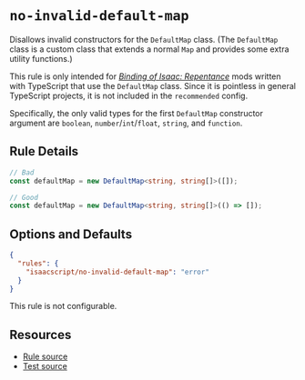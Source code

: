 # `no-invalid-default-map`

Disallows invalid constructors for the `DefaultMap` class. (The `DefaultMap` class is a custom class that extends a normal `Map` and provides some extra utility functions.)

This rule is only intended for [_Binding of Isaac: Repentance_](https://store.steampowered.com/app/1426300/The_Binding_of_Isaac_Repentance/) mods written with TypeScript that use the `DefaultMap` class. Since it is pointless in general TypeScript projects, it is not included in the `recommended` config.

Specifically, the only valid types for the first `DefaultMap` constructor argument are `boolean`, `number`/`int`/`float`, `string`, and `function`.

## Rule Details

```ts
// Bad
const defaultMap = new DefaultMap<string, string[]>([]);

// Good
const defaultMap = new DefaultMap<string, string[]>(() => []);
```

## Options and Defaults

```json
{
  "rules": {
    "isaacscript/no-invalid-default-map": "error"
  }
}
```

This rule is not configurable.

## Resources

- [Rule source](../../src/rules/no-invalid-default-map.ts)
- [Test source](../../tests/rules/no-invalid-default-map.test.ts)
